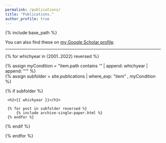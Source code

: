 ```yaml
---
permalink: /publications/
title: "Publications."
author_profile: true
---
```


{% include base_path %}

You can also find these on <a href="https://scholar.google.com/citations?user=IGApvF0AAAAJ&hl=en">my Google Scholar profile</a>.

<hr>

{% for whichyear in (2001..2022) reversed %}
  
  {% assign myCondition = "item.path contains '" | append: whichyear | append: "'" %}  
  {% assign subfolder = site.publications | where_exp: "item" , myCondition %}
  
  {% if subfolder %}
  
     <h2>{{ whichyear }}</h2>

     {% for post in subfolder reversed %}
         {% include archive-single-paper.html %}
     {% endfor %}
     
  {% endif %}
   
{% endfor %}



